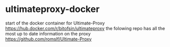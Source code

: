 # ultimateproxy-docker
start of the docker container for Ultimate-Proxy https://hub.docker.com/r/bitofsin/ultimateproxy
the folowing repo has all the most up to date information on the proxy https://github.com/romslf/Ultimate-Proxy
